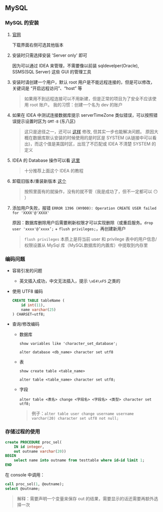 ## MySQL

### MySQL 的安装
1. [官网](https://dev.mysql.com/downloads/)
    
    下载界面右侧可选其他版本
2. 安装时只需选择安装 'Server only' 即可

    因为可以通过 IDEA 来管理，不需要像以前装 sqldevelper(Oracle), SSMS(SQL Server) 这些 GUI 的管理工具
3. 安装时请创建一个用户，默认 root 用户是不能远程连接的，但是可以修改，关键词是 “开启远程访问”、“host” 等
    > 如果用不到远程连接可以不用新建，但是正常的项目为了安全不应该使用 root 账户。
    我的习惯：创建一个名为 dev 的账户
4. 如果在 IDEA 中测试连接数据库提示 serverTimeZone 类似错误，可以按照错误提示设置时区为 `GMT-8` (东八区)
    > 这只是途径之一，还可以 [这样](https://blog.csdn.net/cy12306/article/details/97259049) 修改, 但其实一步也能解决问题。
    原因大概在数据库默认安装的时候使用的是时区是 SYSTEM (从链接中可以看出)，而这个值是美国时区，出现了不匹配或 IDEA 不清楚 SYSTEM 的定义
5. IDEA 的 Database 操作可以看 [这里](https://github.com/judasn/IntelliJ-IDEA-Tutorial/blob/master/database-introduce.md)
    > 十分推荐上面这个 IDEA 的教程 
6. 卸载旧版本/重装新版本 [这个](https://zhuanlan.zhihu.com/p/68190605) 
    > 按照里面有的就操作，没有的就不管（我是成功了，但不一定都可以 :no_mouth: ）
7. 添加用户失败，报错 `ERROR 1396 (HY000): Operation CREATE USER failed for 'XXXX'@'XXXX'`
    
    原因：数据库删除用户后需要刷新权限才可以实现删除（或重启服务。`drop user 'xxxx'@’xxxx’;` + `flush privileges;`，再创建新用户 
    > `flush privileges` 本质上是将当前 user 和 privilege 表中的用户信息/权限设置从 MySql 库（MySQL数据库的内置库）中提取到内存里

### 编码问题
- 容易引发的问题
    
    - 英文插入成功，中文无法插入，提示 `\xE4\xF5` 之类的
- 使用 UTF8 编码
    ``` sql
    CREATE TABLE tableName (
        id int(11),
        name varchar(25)
    ) CHARSET=utf8;
    ```

- 查询/修改编码

    - 数据库 
        
        `show variables like 'character_set_database';`

        `alter database <db_name> character set utf8`

    - 表

        `show create table <table_name>`

        `alter table <table_name> character set utf8;`
    
    - 字段

        `alter table <表名> change <字段名> <字段名> <类型> character set utf8;`

        > 例子：`alter table user change username username varchar(20) character set utf8 not null;`

### 存储过程的使用
``` sql
create PROCEDURE proc_sel(
    IN id integer,
    out outname varchar(20))
BEGIN
    select name into outname from testtable where id=id limit 1;
END
```

在 console 中调用：
``` sql
call proc_sel(1, @outname);
select @outname;
```

> 解释：需要声明一个变量来保存 out 的结果，需要显示的话还需要再额外选择一次

